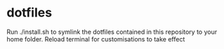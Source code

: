 dotfiles
========

Run ./install.sh to symlink the dotfiles contained in this repository to your home folder. Reload terminal for customisations to take effect
